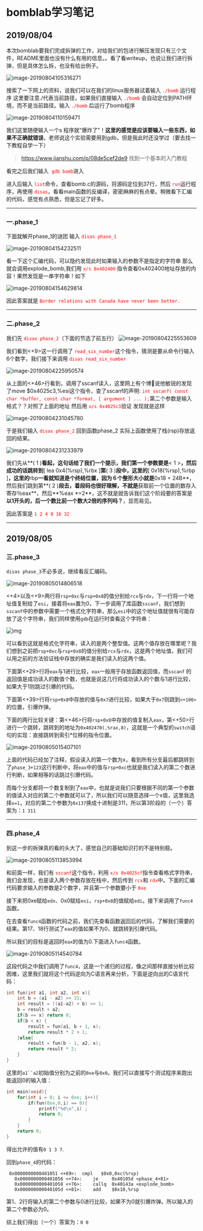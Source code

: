 # bomblab学习笔记

## 2019/08/04

本次bomblab要我们完成拆弹的工作，对给我们的包进行解压发现只有三个文件，README里面也没有什么有用的信息。。看了看writeup，也说让我们进行拆弹，但是具体怎么拆，也没有给出例子。



![image-20190804105316271](https://github.com/shendezhuti/README_ADD_PIC/blob/master/CMU15213/bomlab/image-20190804105316271.png)



搜索了一下网上的资料，说我们可以在我们的linux服务器试着输入 <font color='red'>`./bomb`</font> 运行程序 这里要注意./代表当前路径，如果我们直接输入 <font color='red'>`./bomb`</font> 会自动定位到PATH环境，而不是当前路径。输入 <font color='red'>`./bomb`</font> 后运行了bomb程序



![image-20190804110159471](https://github.com/shendezhuti/README_ADD_PIC/blob/master/CMU15213/bomlab/image-20190804110159471.png)



我们这里随便输入一个s 程序就“爆炸了”！**这里的感觉是应该要输入一些东西，如果不正确就错误**，老师说这个实验需要用到gdb，但是我此时还没学过（要去找一下教程自学一下）

> https://www.jianshu.com/p/08de5cef2de9 找到一个基本的入门教程

看完之后我们输入 <font color=red> `gdb bomb`</font>进入

进入后输入<font color=red> `list`</font>命令，查看bomb.c的源码，将源码定位到37行，然后<font color="#DC143C"> `run`</font>运行程序，再使用<font color=red> `disas`</font>，看看main函数的反编译，密密麻麻的有点晕。稍微看下汇编的代码，感觉有点熟悉，但是忘记了好多。

------
### 一.phase_1

下面就解开phase_1的谜团  输入 <font color=red> `disas phase_1`</font>



![image-20190804154232511](https://github.com/shendezhuti/README_ADD_PIC/blob/master/CMU15213/bomlab/image-20190804154232511.png)



看一下这个汇编代码，可以隐约发现此时如果输入的参数不是指定的字符串 那么就会调用explode_bomb,我们用   <font color=red> `x/s 0x402400`</font> 指令查看0x402400地址存放的内容！果然发现是一串字符串！如下



![image-20190804154629814](https://github.com/shendezhuti/README_ADD_PIC/blob/master/CMU15213/bomlab/image-20190804154629814.png)



因此答案就是 <font color=red> `Border relations with Canada have never been better.`</font>

------
### 二.phase_2
我们先<font color=red> `disas phase_2`</font>（下面的节选了前五行）
![image-20190804225553609](https://github.com/shendezhuti/README_ADD_PIC/blob/master/CMU15213/bomlab/image-20190804225553609.png)

我们看到<+9>这一行调用了<font color=red> `read_six_number`</font>这个指令，猜测是要从命令行输入6个数字，我们接下来调用<font color=red> `disas read_six_number`</font>

![image-20190804225950574](https://github.com/shendezhuti/README_ADD_PIC/blob/master/CMU15213/bomlab/image-20190804225950574.png)

从上面的<+46>行看到，调用了sscanf读入，这里网上有个博🐷说他敏锐的发现了move $0x4025c3,%esi这个指令，查了sscanf的声明:<font color=red> `int sscanf( const char *buffer, const char *format, [ argument ] ... );`</font>第二个参数是输入格式？？对照了上面的地址 然后用 
<font color=red> `x/s 0x4025c3`</font>验证 发现就是这样

![image-20190804231045780](https://github.com/shendezhuti/README_ADD_PIC/blob/master/CMU15213/bomlab/image-20190804231045780.png)

于是我们输入<font color=red> `disas phase_2`</font> 回到函数phase_2 实际上函数使用了栈(rsp)存放返回的结果。

![image-20190804231233979](https://github.com/shendezhuti/README_ADD_PIC/blob/master/CMU15213/bomlab/image-20190804231233979.png)

我们先从**( 1 )**看起，这句话给了我们一个提示，我们第一个参数要是**< 1 >**，然后成功的话跳转到**[ lea    0x4(%rsp),%rbx ]**第**( 3 )**段中，这里的**[ 0x18(%rsp),%rbp ]**，这里的**rbp**一看就知道是个终结位置，因为６个整形大小就是**0x18 = 24B**，然后我们跳到第**( 2 )**段去，着段码也很好理解，不就是**获取前一个位置的数存入寄存％eax**，然后**%eax \*=2**，这不就是就告诉我们这个阶段要的答案是**以1开头的，后一个数比前一个数大2倍的序列吗？**，显而易见。

因此答案是<font color=red> `1 2 4 8 16 32`</font> 

------

## 2019/08/05

###  三.phase_3

`disas phase_3`不必多说，继续看反汇编码。

![image-20190805014806518](https://github.com/shendezhuti/README_ADD_PIC/blob/master/CMU15213/bomlab/image-20190805014912674.png)

<+4>以及<+9>两行将`rsp+0xc`与`rsp+0x8`的值分别给`rcx`与`rdx`，下一行将一个地址值复制给了`esi`，接着将`eax`置为0，下一步调用了库函数`sscanf`，我们想到`sscanf`中的参数中需要一个格式化字符串，那么`esi`中的这个地址值就很有可能存放了这个字符串，我们同样使用`gdb`在运行时查看这个字符串：

![img](https://github.com/shendezhuti/README_ADD_PIC/blob/master/CMU15213/bomlab/image-20190805015706461.png)

可以看到这就是格式化字符串，读入的是两个整型值。这两个值存放在哪里呢？我们想到之前把`rsp+0xc`与`rsp+0x8`的值分别给`rcx`与`rdx`，这是两个地址值，我们可以用之前的方法验证栈中存放的确实是我们读入的这两个值。

下面第<+29>行将`eax`与1进行比较，`eax`一般用于存放函数返回值，而`sscanf` 的返回值是成功读入的数值个数，也就是说这几行将成功读入的个数与1进行比较，如果大于1则跳过引爆的代码。

下面第<+39>行将`rsp+0x8`中存放的值与`0x7`进行比较，如果大于`0x7`则跳到`<+106>`的位置，引爆炸弹。

下面的两行比较关键：第<+46>行将`rsp+0x8`中存放的值复制入`eax`，第<+50>行进行一个跳转，跳转到的地址为`0x402470(,%rax,8)`，这就是一个典型的`switch`语句的实现：直接跳转到索引*位移的指令位置。

![image-20190805015407101](https://github.com/shendezhuti/README_ADD_PIC/blob/master/CMU15213/bomlab/image-20190805015407101.png)

上面的代码已经加了注释，假设读入的第一个数为x，看到所有分支最后都跳转到了`phase_3+123`这行判断中，将`eax`中的值与`rsp+0xc`也就是我们读入的第二个数进行判断，如果相等的话跳过引爆代码。

而每个分支都将一个数复制到了`eax`中，也就是说我们只要根据不同的第一个参数的值读入对应的第二个参数就可以了，所以我们可以随意选择一个x值，这里我选择`x=1`，对应的第二个参数为`0x137`换成十进制是311，所以第3阶段的（一个）答案为：`1 311`

-------

### 四.phase_4

到这一步的拆弹真的看的头大了，感觉自己的基础知识打的不是特别稳。

![image-20190805113853994](https://github.com/shendezhuti/README_ADD_PIC/blob/master/CMU15213/bomlab/image-20190805113853994.png)

和前面一样，我们有<font color=red> `sscanf`</font>这个指令，利用<font color=red> `x/s 0x4025cf`</font>指令查看格式字符串，我们会发现，也是读入两个参数存放在栈中，然后传到<font color=red> `rcx`</font>和<font color=red> `rdx`</font>中。下面的汇编代码要求输入的参数是2个数字，并且第一个参数要小于<font color=red> `0xe`</font> 

接下来把0xe赋给`edx`、0x0赋给`esi`，`rsp+0x8`的值赋给`edi`。接下来调用了`func4`函数。

在去查看`func4`函数的代码之前，我们先查看函数返回后的代码，了解我们需要的结果。第17、18行测试了`eax`的值如果不为0，就跳转到引爆代码。

所以我们的目标是返回时`eax`的值为0.下面进入`func4`函数。

![image-20190805114540784](https://github.com/shendezhuti/README_ADD_PIC/blob/master/CMU15213/bomlab/image-20190805114540784.png)

这段代码之中我们调用了`func4`，这是一个递归的过程，像之间那样直接分析比较困难，这里我们就将这个代码逆向为C语言再来分析，下面是逆向出的C语言代码：


```c
int fun(int a1, int a2, int x){
    int b = (a1 - a2) >> 31;
    int result = ((a1-a2) + b) >> 1;
    b = result + a2;
    if(b == x) return 0;
    if(b < x) {
        result = fun(a1, b + 1, x);
        return result * 2 + 1;
    }else{
        result = fun(b - 1, a2, x);
        return result * 2;
    }
}

```

这里的`a1``a2`初始值分别为之前的`0xe`与`0x0`。我们可以直接写个测试程序来跑出能返回0的输入值：


```C
int main(void){
    for(int i = 0; i <= 0xe; i++){
        if(fun(0xe,0,i) == 0){
            printf("%d\n",i) ;
            return 0;
        }
    }
    return 0; 
}
```

得出允许的值有`0 1 3 7`.

回到`phase_4`的代码：

```
 0x0000000000401051 <+69>:	cmpl   $0x0,0xc(%rsp)
   0x0000000000401056 <+74>:	je     0x40105d <phase_4+81>
   0x0000000000401058 <+76>:	callq  0x40143a <explode_bomb>
   0x000000000040105d <+81>:	add    $0x18,%rsp

```

第1、2行将输入的第二个参数与0进行比较，如果不为0就引爆炸弹。所以输入的第二个参数必为0。

综上我们得出（一个）答案为：`0 0 `





